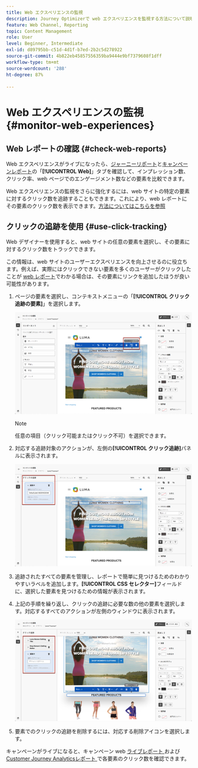 ```yaml
---
title: Web エクスペリエンスの監視
description: Journey Optimizerで web エクスペリエンスを監視する方法について説明します
feature: Web Channel, Reporting
topic: Content Management
role: User
level: Beginner, Intermediate
exl-id: d89795bb-c51d-4d1f-b7ed-2b2c5d278922
source-git-commit: 4b822eb45857556359ba9444e9bf7379608f1dff
workflow-type: tm+mt
source-wordcount: '288'
ht-degree: 87%

---
```


# Web エクスペリエンスの監視 {#monitor-web-experiences}

## Web レポートの確認 {#check-web-reports}

Web エクスペリエンスがライブになったら、[ジャーニーリポート](../reports/journey-global-report-cja-web.md)と[キャンペーンレポート](../reports/campaign-global-report-cja-web.md)の「**[!UICONTROL Web]**」タブを確認して、インプレッション数、クリック率、web ページでのエンゲージメント数などの要素を比較できます。

<!--You can check the **[!UICONTROL Web]** tab of the campaign reports. Learn more on the campaign web [live report](../reports/campaign-live-report.md#web-tab) and [global report](../reports/campaign-global-report-cja.md#web).-->

Web エクスペリエンスの監視をさらに強化するには、web サイトの特定の要素に対するクリック数を追跡することもできます。これにより、web レポートにその要素のクリック数を表示できます。[方法についてはこちらを参照](#use-click-tracing)

## クリックの追跡を使用 {#use-click-tracking}

Web デザイナーを使用すると、web サイトの任意の要素を選択し、その要素に対するクリック数をトラックできます。

この情報は、web サイトのユーザーエクスペリエンスを向上させるのに役立ちます。例えば、実際にはクリックできない要素を多くのユーザーがクリックしたことが [web レポート](../reports/campaign-global-report-cja-web.md)でわかる場合は、その要素にリンクを追加したほうが良い可能性があります。

1. ページの要素を選択し、コンテキストメニューの「**[!UICONTROL クリック追跡の要素]**」を選択します。

   ![](assets/web-designer-click-track.png)

   >[!NOTE]
   >
   >任意の項目（クリック可能またはクリック不可）を選択できます。

1. 対応する追跡対象のアクションが、左側の&#x200B;**[!UICONTROL クリック追跡]**&#x200B;パネルに表示されます。

   ![](assets/web-designer-click-track-pane.png)

1. 追跡されたすべての要素を管理し、レポートで簡単に見つけるためのわかりやすいラベルを追加します。**[!UICONTROL CSS セレクター]**&#x200B;フィールドに、選択した要素を見つけるための情報が表示されます。

1. 上記の手順を繰り返し、クリックの追跡に必要な数の他の要素を選択します。対応するすべてのアクションが左側のウィンドウに表示されます。

   ![](assets/web-designer-click-tracking-actions.png)

1. 要素でのクリックの追跡を削除するには、対応する削除アイコンを選択します。

キャンペーンがライブになると、キャンペーン web [ ライブレポート ](../reports/campaign-live-report.md#web-tab) および [Customer Journey Analyticsレポート ](../reports/campaign-global-report-cja-web.md) で各要素のクリック数を確認できます。
